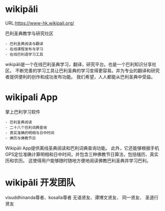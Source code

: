 # wikipāli
URL:https://www-hk.wikipali.org/

巴利圣典教学与研究社区

    - 巴利圣典阅读与翻译
    - 在线课程发布与学习
    - 在线巴利语学习工具

wikipāli是一个在线巴利圣典学习，翻译，研究平台。也是一个巴利知识分享社区。 不断完善的学习工具让巴利圣典的学习变得更容易。并为专业的翻译和研究者提供便利的创作和成功发布功能。 我们希望，人人都能从巴利圣典中受益。

# wikipali App

掌上巴利学习软件

    - 巴利圣典阅读
    - 二十八个巴利词典查询
    - 真实准确的明相与日中时间
	- 佛历与佛教节日

Wikipāli App提供离线圣典阅读和巴利词典查询功能。
此外，它还能够根据手机GPS定位准确计算明相和日中时间，并包含三种佛教节日算法，包括缅历、真实历和农历。
这使得用户能够随时随地方便地阅读佛教巴利圣典并学习巴利。

# wikipāli 开发团队

visuddhinanda尊者、kosalla尊者
无语贤友、谭博文贤友、 同一贤友、 圣道行贤友
